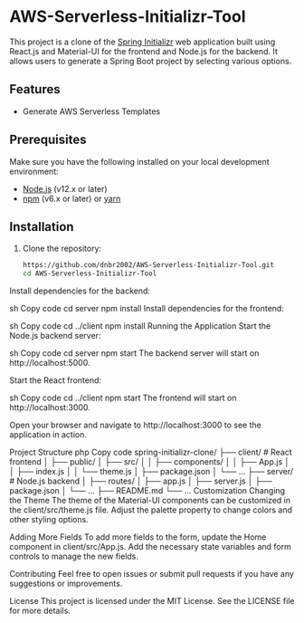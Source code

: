 
# AWS-Serverless-Initializr-Tool

This project is a clone of the [Spring Initializr](https://start.spring.io/) web application built using React.js and Material-UI for the frontend and Node.js for the backend. It allows users to generate a Spring Boot project by selecting various options.

## Features

- Generate AWS Serverless Templates 

## Prerequisites

Make sure you have the following installed on your local development environment:

- [Node.js](https://nodejs.org/) (v12.x or later)
- [npm](https://www.npmjs.com/) (v6.x or later) or [yarn](https://yarnpkg.com/)

## Installation

1. Clone the repository:

   ```sh
   https://github.com/dnbr2002/AWS-Serverless-Initializr-Tool.git
   cd AWS-Serverless-Initializr-Tool
Install dependencies for the backend:

sh
Copy code
cd server
npm install
Install dependencies for the frontend:

sh
Copy code
cd ../client
npm install
Running the Application
Start the Node.js backend server:

sh
Copy code
cd server
npm start
The backend server will start on http://localhost:5000.

Start the React frontend:

sh
Copy code
cd ../client
npm start
The frontend will start on http://localhost:3000.

Open your browser and navigate to http://localhost:3000 to see the application in action.

Project Structure
php
Copy code
spring-initializr-clone/
├── client/                     # React frontend
│   ├── public/
│   ├── src/
│   │   ├── components/
│   │   ├── App.js
│   │   ├── index.js
│   │   └── theme.js
│   ├── package.json
│   └── ...
├── server/                     # Node.js backend
│   ├── routes/
│   ├── app.js
│   ├── server.js
│   ├── package.json
│   └── ...
├── README.md
└── ...
Customization
Changing the Theme
The theme of the Material-UI components can be customized in the client/src/theme.js file. Adjust the palette property to change colors and other styling options.

Adding More Fields
To add more fields to the form, update the Home component in client/src/App.js. Add the necessary state variables and form controls to manage the new fields.

Contributing
Feel free to open issues or submit pull requests if you have any suggestions or improvements.

License
This project is licensed under the MIT License. See the LICENSE file for more details.
